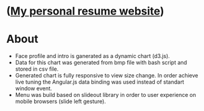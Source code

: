 # ([My personal resume website](https://skitionek.github.io/personal-resume/ "Click to go to the website"))

# About 
* Face profile and intro is ganerated as a dynamic chart (d3.js).
* Data for this chart was generated from bmp file with bash script and stored in csv file.
* Generated chart is fully responsive to view size change. In order achieve live tuning the Angular.js data binding was used instead of standart window event. 
* Menu was build based on slideout library in order to user experience on mobile browsers (slide left gesture).
